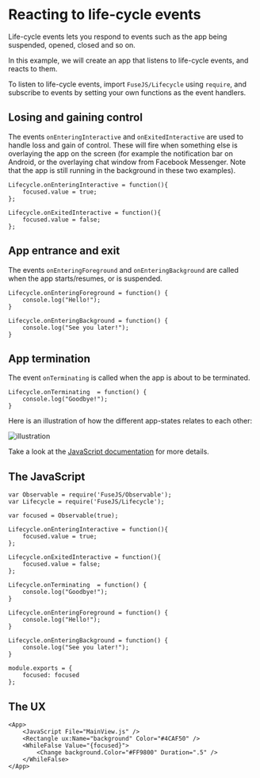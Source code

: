 # Reacting to life-cycle events

Life-cycle events lets you respond to events such as the app being suspended, opened, closed and so on.

In this example, we will create an app that listens to life-cycle events, and reacts to them.

To listen to life-cycle events, import `FuseJS/Lifecycle` using `require`, and subscribe to events by setting your own functions as the event handlers.

## Losing and gaining control

The events `onEnteringInteractive` and `onExitedInteractive` are used to handle loss and gain of control. These will fire when something else is overlaying the app on the screen (for example the notification bar on Android, or the overlaying chat window from Facebook Messenger. Note that the app is still running in the background in these two examples).

```
Lifecycle.onEnteringInteractive = function(){
    focused.value = true;
};

Lifecycle.onExitedInteractive = function(){
    focused.value = false;
};
```

## App entrance and exit

The events `onEnteringForeground` and `onEnteringBackground` are called when the app starts/resumes, or is suspended.

```
Lifecycle.onEnteringForeground = function() {
    console.log("Hello!");
}

Lifecycle.onEnteringBackground = function() {
    console.log("See you later!");
}
```

## App termination

The event `onTerminating` is called when the app is about to be terminated.

```
Lifecycle.onTerminating  = function() {
    console.log("Goodbye!");
}
```

Here is an illustration of how the different app-states relates to each other:

![illustration](UnoApplicationLifecycle.png)

Take a look at the [JavaScript documentation](https://www.fusetools.com/docs/fusejs/lifecycle) for more details.

## The JavaScript

```
var Observable = require('FuseJS/Observable');
var Lifecycle = require('FuseJS/Lifecycle');

var focused = Observable(true);

Lifecycle.onEnteringInteractive = function(){
    focused.value = true;
};

Lifecycle.onExitedInteractive = function(){
    focused.value = false;
};

Lifecycle.onTerminating  = function() {
    console.log("Goodbye!");
}

Lifecycle.onEnteringForeground = function() {
    console.log("Hello!");
}

Lifecycle.onEnteringBackground = function() {
    console.log("See you later!");
}

module.exports = {
    focused: focused
};
```

## The UX

```
<App>
	<JavaScript File="MainView.js" />
	<Rectangle ux:Name="background" Color="#4CAF50" />
	<WhileFalse Value="{focused}">
		<Change background.Color="#FF9800" Duration=".5" />
	</WhileFalse>
</App>
```
